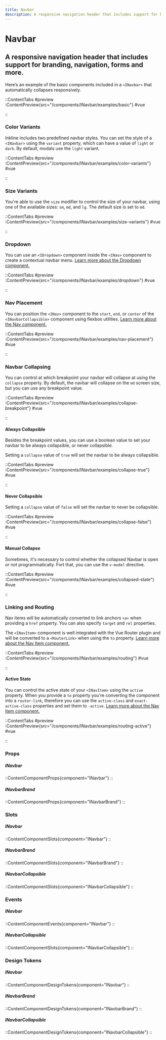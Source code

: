```yaml
---
title: Navbar
description: A responsive navigation header that includes support for branding, navigation, forms and more.
---
```


# Navbar
## A responsive navigation header that includes support for branding, navigation, forms and more.

Here’s an example of the basic components included in a  `<INavbar>` that automatically collapses responsively.

::ContentTabs
#preview
:ContentPreview{src="/components/INavbar/examples/basic"}
#vue
<!-- Autodocs{src="@inkline/inkline/components/INavbar/examples/basic.vue" lang="vue"} -->
::

### Color Variants
Inkline includes two predefined navbar styles. You can set the style of a `<INavbar>` using the `variant` property, which can have a value of `light` or `dark`. By default, modals use the `light` variant.

::ContentTabs
#preview
:ContentPreview{src="/components/INavbar/examples/color-variants"}
#vue
<!-- Autodocs{src="@inkline/inkline/components/INavbar/examples/color-variants.vue" lang="vue"} -->
::

### Size Variants
You're able to use the `size` modifier to control the size of your navbar, using one of the available sizes: `sm`, `md`, and `lg`. 
The default size is set to `md`.

::ContentTabs
#preview
:ContentPreview{src="/components/INavbar/examples/size-variants"}
#vue
<!-- Autodocs{src="@inkline/inkline/components/INavbar/examples/size-variants.vue" lang="vue"} -->
::

### Dropdown
You can use an `<IDropdown>` component inside the `<INav>` component to create a contextual navbar menu. [Learn more about the Dropdown component.](/docs/components/dropdown)

::ContentTabs
#preview
:ContentPreview{src="/components/INavbar/examples/dropdown"}
#vue
<!-- Autodocs{src="@inkline/inkline/components/INavbar/examples/dropdown.vue" lang="vue"} -->
::

### Nav Placement
You can position the `<INav>` component to the `start`, `end`, or `center` of the `<INavbarCollapsible>` component using flexbox utilities. [Learn more about the Nav component.](/docs/components/nav)

::ContentTabs
#preview
:ContentPreview{src="/components/INavbar/examples/nav-placement"}
#vue
<!-- Autodocs{src="@inkline/inkline/components/INavbar/examples/nav-placement.vue" lang="vue"} -->
::

### Navbar Collapsing
You can control at which breakpoint your navbar will collapse at using the `collapse` property. By default, the navbar will collapse on the `md` screen size, but you can use any breakpoint value.

::ContentTabs
#preview
:ContentPreview{src="/components/INavbar/examples/collapse-breakpoint"}
#vue
<!-- Autodocs{src="@inkline/inkline/components/INavbar/examples/collapse-breakpoint.vue" lang="vue"} -->
::

#### Always Collapsible

Besides the breakpoint values, you can use a boolean value to set your navbar to be always collapsible, or never collapsible.

Setting a `collapse` value of `true` will set the navbar to be always collapsible.

::ContentTabs
#preview
:ContentPreview{src="/components/INavbar/examples/collapse-true"}
#vue
<!-- Autodocs{src="@inkline/inkline/components/INavbar/examples/collapse-true.vue" lang="vue"} -->
::

#### Never Collapsible

Setting a `collapse` value of `false` will set the navbar to never be collapsible.

::ContentTabs
#preview
:ContentPreview{src="/components/INavbar/examples/collapse-false"}
#vue
<!-- Autodocs{src="@inkline/inkline/components/INavbar/examples/collapse-false.vue" lang="vue"} -->
::

#### Manual Collapse
Sometimes, it's necessary to control whether the collapsed Navbar is open or not programmatically. Fort that, you can use the `v-model` directive.

::ContentTabs
#preview
:ContentPreview{src="/components/INavbar/examples/collapsed-state"}
#vue
<!-- Autodocs{src="@inkline/inkline/components/INavbar/examples/collapsed-state.vue" lang="vue"} -->
::

### Linking and Routing
Nav items will be automatically converted to link anchors `<a>` when providing a `href` property. You can also specify `target` and `rel` properties.

The `<INavItem>` component is well integrated with the Vue Router plugin and will be converted to a `<RouterLink>` when using the `to` property. [Learn more about the Nav Item component.](/docs/components/nav)


::ContentTabs
#preview
:ContentPreview{src="/components/INavbar/examples/routing"}
#vue
<!-- Autodocs{src="@inkline/inkline/components/INavbar/examples/routing.vue" lang="vue"} -->
::

#### Active State
You can control the active state of your `<INavItem>` using the `active` property. When you provide a `to` property you're converting the component into a `router-link`, therefore you can use the `active-class` and `exact-active-class` properties and set them to `-active`. [Learn more about the Nav Item component.](/docs/components/nav)

::ContentTabs
#preview
:ContentPreview{src="/components/INavbar/examples/routing-active"}
#vue
<!-- Autodocs{src="@inkline/inkline/components/INavbar/examples/routing-active.vue" lang="vue"} -->
::

### Props
##### INavbar
::ContentComponentProps{component="INavbar"}
::
##### INavbarBrand
::ContentComponentProps{component="INavbarBrand"}
::

### Slots
##### INavbar
::ContentComponentSlots{component="INavbar"}
::
##### INavbarBrand
::ContentComponentSlots{component="INavbarBrand"}
::
##### INavbarCollapsible
::ContentComponentSlots{component="INavbarCollapsible"}
::

### Events
##### INavbar
::ContentComponentEvents{component="INavbar"}
::
##### INavbarCollapsible
::ContentComponentSlots{component="INavbarCollapsible"}
::

### Design Tokens
##### INavbar
::ContentComponentDesignTokens{component="INavbar"}
::
##### INavbarBrand
::ContentComponentDesignTokens{component="INavbarBrand"}
::
##### INavbarCollapsible
::ContentComponentDesignTokens{component="INavbarCollapsible"}
::
